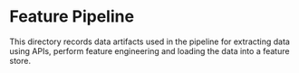 # Feature Pipeline

This directory records data artifacts used in the pipeline for extracting data using APIs, perform feature engineering and loading the data into a feature store.